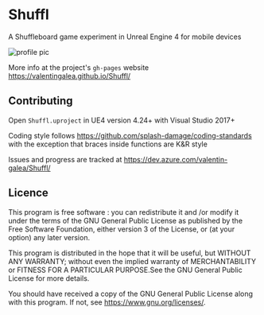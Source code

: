 # Shuffl

A Shuffleboard game experiment in Unreal Engine 4 for mobile devices

![profile pic](https://valentingalea.github.io/Shuffl/img/UE4.png)

More info at the project's `gh-pages` website https://valentingalea.github.io/Shuffl/

## Contributing

Open `Shuffl.uproject` in UE4 version 4.24+ with Visual Studio 2017+

Coding style follows https://github.com/splash-damage/coding-standards with the exception that braces inside functions are K&R style

Issues and progress are tracked at https://dev.azure.com/valentin-galea/Shuffl/

## Licence

This program is free software : you can redistribute it and /or modify
it under the terms of the GNU General Public License as published by
the Free Software Foundation, either version 3 of the License, or
(at your option) any later version.

This program is distributed in the hope that it will be useful,
but WITHOUT ANY WARRANTY; without even the implied warranty of
MERCHANTABILITY or FITNESS FOR A PARTICULAR PURPOSE.See the
GNU General Public License for more details.

You should have received a copy of the GNU General Public License
along with this program. If not, see <https://www.gnu.org/licenses/>.
